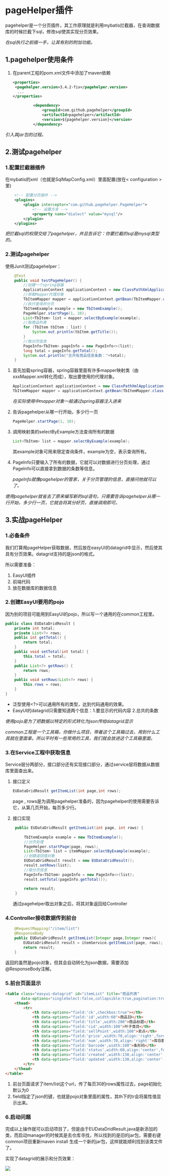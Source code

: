 # pageHelper插件   

pagehelper是一个分页插件，其工作原理就是利用mybatis拦截器，在查询数据库的时候拦截下sql，修改sql使其实现分页效果。    

_在sql执行之前插一手，让其有别的附加功能。_

## 1.pagehelper使用条件   

1. 在parent工程的pom.xml文件中添加了maven依赖    

   ```xml
   <properties>	
   	<pagehelper.version>3.4.2-fix</pagehelper.version>
     ...
   </properties>  
   ```

   ```xml
   			<dependency>
   				<groupId>com.github.pagehelper</groupId>
   				<artifactId>pagehelper</artifactId>
   				<version>${pagehelper.version}</version>
   			</dependency>
   ```

_引入其jar包的过程。_  

## 2.测试pagehelper

### 1.配置拦截器插件   

在mybatis的xml（也就是SqlMapConfig.xml）里面配置(放在< configuration > 里)     

```xml
	<!-- 配置分页插件 -->
	<plugins>
		<plugin interceptor="com.github.pagehelper.PageHelper">
			<!-- 设置方言 -->
			<property name="dialect" value="mysql"/>			
		</plugin>
	</plugins>
```

_把拦截sql的权限交给了pagehelper，并且告诉它：你要拦截的sql是mysql类型的。_    

### 2.测试pagehelper   

使用Junit测试pagehelper：

```java
	@Test
	public void testPageHelper() {
		//创建一个spring容器
		ApplicationContext applicationContext = new ClassPathXmlApplicationContext("classpath:spring/applicationContext-*.xml");
		//获取Mapper代理对象
		TbItemMapper mapper = applicationContext.getBean(TbItemMapper.class);
		//执行查询并分页
		TbItemExample example = new TbItemExample();
		PageHelper.startPage(1, 10);
		List<TbItem> list = mapper.selectByExample(example);
		//取商品列表   
		for (TbItem tbItem : list) {
			System.out.println(tbItem.getTitle());
		}
		//取分页信息
		PageInfo<TbItem> pageInfo = new PageInfo<>(list);
		long total = pageInfo.getTotal();
		System.out.println("总共有商品信息条数："+total);
	}
```

1. 首先加载spring容器，spring容器里面有许多mapper映射类（由xxxMapper.xml转化而成），取出要使用的代理对象。

   ```java
   ApplicationContext applicationContext = new ClassPathXmlApplicationContext("classpath:spring/applicationContext-*.xml");
   TbItemMapper mapper = applicationContext.getBean(TbItemMapper.class);
   ```
   _在实际使用中mapper对象一般通过spring容器注入进来_  

2. 告诉pagehelper从哪一行开始，多少行一页   

   ```java
   PageHelper.startPage(1, 10);
   ```

3. 调用映射类的selectByExample方法查询所有的数据

   ```java
   List<TbItem> list = mapper.selectByExample(example);
   ```

   其example对象可用来限定查询条件，example为空，表示查询所有。   

4. PageInfo只要输入了所有的数据，它就可以对数据进行分页处理，通过PageInfo可以直接拿到数据的条数等信息。

   _pageInfo就像pagehelper的管家，关于分页管理的信息，直接问他就可以了。_     

_使用pagehelper就省去了原来编写新的sql语句，只需要告诉pagehelper从哪一行开始，多少行一页，它就会将其分好页，直接调用即可。_    

## 3.实战pageHelper   

### 1.必备条件   

我们打算用pageHelper获取数据，然后放在easyUI的datagrid中显示，然后使其具有分页效果。datagrid支持的是json的格式。

所以需要准备：

1. EasyUI插件   
2. 前端代码    
3. 放在数据库的数据信息   

### 2.创建EasyUI要用的pojo   

因为别的项目可能用到EasyUI的pojo，所以写一个通用的在common工程里。

```java
public class EUDataDridResult {
	private int total;
	private List<?> rows;
	public int getTotal() {
		return total;
	}
	public void setTotal(int total) {
		this.total = total;
	}
	public List<?> getRows() {
		return rows;
	}
	public void setRows(List<?> rows) {
		this.rows = rows;
	}
}
```

- 泛型使用<?>可以通用所有的类型，达到代码通用的效果。
- EasyUI的datagrid只需要知道两个信息：1.要显示的代码内容  2.总共的条数   

_使用pojo是为了把数据以特定的形式转化为json传给datagrid显示_

_common工程是一个工具箱，你做什么项目，带着这个工具箱过去，用到什么工具就在里面拿。所以平时有一些常用的工具，我们就会放进这个工具箱里面。_  

### 3.在Service工程中获取信息   

Service层分两部分，接口部分还有实现接口部分，通过service层将数据从数据库里面查出来。   

1. 接口定义   

   ```java
   EUDataDridResult getItemList(int page,int rows);
   ```

   page , rows是为调用pagehelper准备的，因为pagehelper的使用需要告诉它，从第几页开始，每页多少行。   

2. 接口实现

   ```java
   	public EUDataDridResult getItemList(int page, int rows) {
   		
   		TbItemExample example = new TbItemExample();
   		//分页处理   
   		PageHelper.startPage(page, rows);
   		List<TbItem> list = itemMapper.selectByExample(example);   
   		//创建返回值对象   
   		EUDataDridResult result = new EUDataDridResult();
   		result.setRows(list);
   		//取分页信息
   		PageInfo<TbItem> pageInfo = new PageInfo<>(list);
   		result.setTotal(pageInfo.getTotal());
   		
   		return result;
   	}
   ```

   通过pagehelper取出对象之后，将其对象返回给Controller    

### 4.Controller接收数据传到前台      

```java
	@RequestMapping("/item/list")
	@ResponseBody
	public EUDataDridResult getItemList(Integer page,Integer rows){
		EUDataDridResult result = itemService.getItemList(page, rows);
		return result;
	}
```

返回的虽然是pojo对象，但其会自动转化为json数据，需要添加@ResponseBody注解。    

### 5.前台页面显示    

```html
<table class="easyui-datagrid" id="itemList" title="商品列表" 
       data-options="singleSelect:false,collapsible:true,pagination:true,url:'/item/list',method:'get',pageSize:30,toolbar:toolbar">
    <thead>
        <tr>
        	<th data-options="field:'ck',checkbox:true"></th>
        	<th data-options="field:'id',width:60">商品ID</th>
            <th data-options="field:'title',width:200">商品标题</th>
            <th data-options="field:'cid',width:100">叶子类目</th>
            <th data-options="field:'sellPoint',width:100">卖点</th>
            <th data-options="field:'price',width:70,align:'right',formatter:TAOTAO.formatPrice">价格</th>
            <th data-options="field:'num',width:70,align:'right'">库存数量</th>
            <th data-options="field:'barcode',width:100">条形码</th>
            <th data-options="field:'status',width:60,align:'center',formatter:TAOTAO.formatItemStatus">状态</th>
            <th data-options="field:'created',width:130,align:'center',formatter:TAOTAO.formatDateTime">创建日期</th>
            <th data-options="field:'updated',width:130,align:'center',formatter:TAOTAO.formatDateTime">更新日期</th>
        </tr>
    </thead>
</table>
```

1. 前台页面请求了item/list这个url，传了每页30的rows属性过去，page初始化默认为0       
2. field指定了json的键，也就是pojo对象里面的属性，其th下的tr会将属性值显示出来。   

### 6.启动问题   

完成以上操作就可以启动项目了，但是由于EUDataDridResult.java是新添加的类，而启动manager的时候其是去仓库寻找，所以找到的是旧的jar包，需要右键common项目重新maven install 生成一个新的jar包，这样就能顺利找到该类文件了。    

实现了datagrid的展示和分页效果：

![](../img/p08.png)     